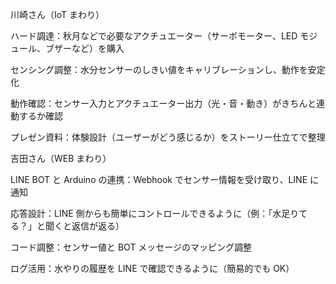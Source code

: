 川崎さん（IoT まわり）

ハード調達：秋月などで必要なアクチュエーター（サーボモーター、LED モジュール、ブザーなど）を購入

センシング調整：水分センサーのしきい値をキャリブレーションし、動作を安定化

動作確認：センサー入力とアクチュエーター出力（光・音・動き）がきちんと連動するか確認

プレゼン資料：体験設計（ユーザーがどう感じるか）をストーリー仕立てで整理

吉田さん（WEB まわり）

LINE BOT と Arduino の連携：Webhook でセンサー情報を受け取り、LINE に通知

応答設計：LINE 側からも簡単にコントロールできるように（例：「水足りてる？」と聞くと返信が返る）

コード調整：センサー値と BOT メッセージのマッピング調整

ログ活用：水やりの履歴を LINE で確認できるように（簡易的でも OK）
